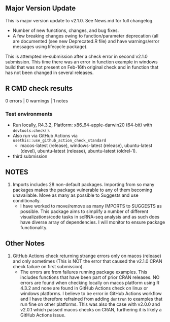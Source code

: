 ## Major Version Update 
This is major version update to v2.1.0.  See News.md for full changelog.  

- Number of new functions, changes, and bug fixes.
- A few breaking changes owing to function/parameter deprecation (all are documented (see new Deprecated.R file) and have warnings/error messages using lifecycle package).  

This is attempted re-submission after a check error in second v2.1.0 submission. This time there was an error in function example in windows build that was not present on Feb-16th original check and in function that has not been changed in several releases.



## R CMD check results

0 errors | 0 warnings | 1 notes

### Test environments  
- Run locally, R4.3.2, Platform: x86_64-apple-darwin20 (64-bit) with `devtools:check()`.  
- Also run via GitHub Actions via `usethis::use_github_action_check_standard`
    - macos-latest (release), windows-latest (release), ubuntu-latest (devel), ubuntu-latest (release), ubuntu-latest (oldrel-1).  
- third submission

## NOTES
1. Imports includes 28 non-default packages.
  Importing from so many packages makes the package vulnerable to any of
  them becoming unavailable.  Move as many as possible to Suggests and
  use conditionally.  
    - I have worked to move/remove as many IMPORTS to SUGGESTS as possible.  This package aims to simplify a number of different
    visualizations/code tasks in scRNA-seq analysis and as such does have diverse array of dependencies.  I will monitor
    to ensure package functionality.  

## Other Notes
1. GitHub Actions check returning strange errors only on macos (release) and only sometimes (This is NOT the error that caused the v2.1.0 CRAN check failure on first submission).  
    - The errors are from failures running package examples.  This includes functions that have been part of prior CRAN releases.
    NO errors are found when checking locally on macos platform using R 4.3.2 and none are found in GitHub Actions check on linux
    or windows platforms.  I believe to be error in GitHub Actions workflow and I have therefore refrained from adding `dontrun`
    to examples that run fine on other platforms.  This was also the case with v2.0.0 and v2.0.1 which passed macos checks on CRAN,
    furthering it is likely a GitHub Actions issue.
